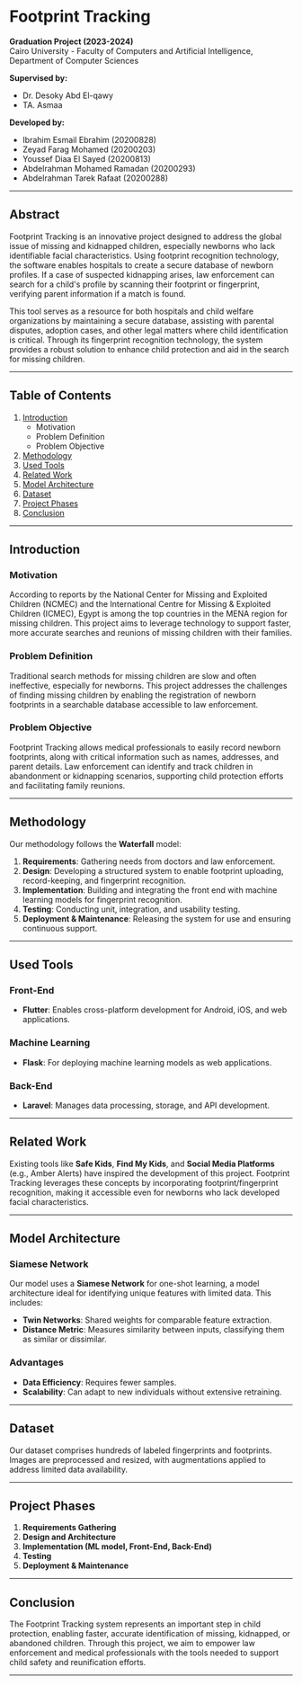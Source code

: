 # Footprint Tracking

**Graduation Project (2023-2024)**  
Cairo University - Faculty of Computers and Artificial Intelligence, Department of Computer Sciences

**Supervised by:**  
- Dr. Desoky Abd El-qawy  
- TA. Asmaa  

**Developed by:**  
- Ibrahim Esmail Ebrahim (20200828)  
- Zeyad Farag Mohamed (20200203)  
- Youssef Diaa El Sayed (20200813)  
- Abdelrahman Mohamed Ramadan (20200293)  
- Abdelrahman Tarek Rafaat (20200288)  

---

## Abstract

Footprint Tracking is an innovative project designed to address the global issue of missing and kidnapped children, especially newborns who lack identifiable facial characteristics. Using footprint recognition technology, the software enables hospitals to create a secure database of newborn profiles. If a case of suspected kidnapping arises, law enforcement can search for a child's profile by scanning their footprint or fingerprint, verifying parent information if a match is found.

This tool serves as a resource for both hospitals and child welfare organizations by maintaining a secure database, assisting with parental disputes, adoption cases, and other legal matters where child identification is critical. Through its fingerprint recognition technology, the system provides a robust solution to enhance child protection and aid in the search for missing children.

---

## Table of Contents

1. [Introduction](#introduction)
   - Motivation
   - Problem Definition
   - Problem Objective
2. [Methodology](#methodology)
3. [Used Tools](#used-tools)
4. [Related Work](#related-work)
5. [Model Architecture](#model-architecture)
6. [Dataset](#dataset)
7. [Project Phases](#project-phases)
8. [Conclusion](#conclusion)

---

## Introduction

### Motivation

According to reports by the National Center for Missing and Exploited Children (NCMEC) and the International Centre for Missing & Exploited Children (ICMEC), Egypt is among the top countries in the MENA region for missing children. This project aims to leverage technology to support faster, more accurate searches and reunions of missing children with their families.

### Problem Definition

Traditional search methods for missing children are slow and often ineffective, especially for newborns. This project addresses the challenges of finding missing children by enabling the registration of newborn footprints in a searchable database accessible to law enforcement.

### Problem Objective

Footprint Tracking allows medical professionals to easily record newborn footprints, along with critical information such as names, addresses, and parent details. Law enforcement can identify and track children in abandonment or kidnapping scenarios, supporting child protection efforts and facilitating family reunions.

---

## Methodology

Our methodology follows the **Waterfall** model:
1. **Requirements**: Gathering needs from doctors and law enforcement.
2. **Design**: Developing a structured system to enable footprint uploading, record-keeping, and fingerprint recognition.
3. **Implementation**: Building and integrating the front end with machine learning models for fingerprint recognition.
4. **Testing**: Conducting unit, integration, and usability testing.
5. **Deployment & Maintenance**: Releasing the system for use and ensuring continuous support.

---

## Used Tools

### Front-End
- **Flutter**: Enables cross-platform development for Android, iOS, and web applications.

### Machine Learning
- **Flask**: For deploying machine learning models as web applications.

### Back-End
- **Laravel**: Manages data processing, storage, and API development.

---

## Related Work

Existing tools like **Safe Kids**, **Find My Kids**, and **Social Media Platforms** (e.g., Amber Alerts) have inspired the development of this project. Footprint Tracking leverages these concepts by incorporating footprint/fingerprint recognition, making it accessible even for newborns who lack developed facial characteristics.

---

## Model Architecture

### Siamese Network

Our model uses a **Siamese Network** for one-shot learning, a model architecture ideal for identifying unique features with limited data. This includes:
- **Twin Networks**: Shared weights for comparable feature extraction.
- **Distance Metric**: Measures similarity between inputs, classifying them as similar or dissimilar.

### Advantages
- **Data Efficiency**: Requires fewer samples.
- **Scalability**: Can adapt to new individuals without extensive retraining.

---

## Dataset

Our dataset comprises hundreds of labeled fingerprints and footprints. Images are preprocessed and resized, with augmentations applied to address limited data availability.

---

## Project Phases

1. **Requirements Gathering**
2. **Design and Architecture**
3. **Implementation (ML model, Front-End, Back-End)**
4. **Testing**
5. **Deployment & Maintenance**

---

## Conclusion

The Footprint Tracking system represents an important step in child protection, enabling faster, accurate identification of missing, kidnapped, or abandoned children. Through this project, we aim to empower law enforcement and medical professionals with the tools needed to support child safety and reunification efforts.

--- 
